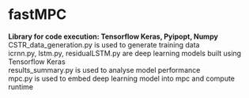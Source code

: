 # fastMPC
**Library for code execution: Tensorflow Keras, Pyipopt, Numpy** \
CSTR_data_generation.py is used to generate training data \
icrnn.py, lstm.py, residualLSTM.py are deep learning models built using Tensorflow Keras \
results_summary.py is used to analyse model performance \
mpc.py is used to embed deep learning model into mpc and compute runtime
